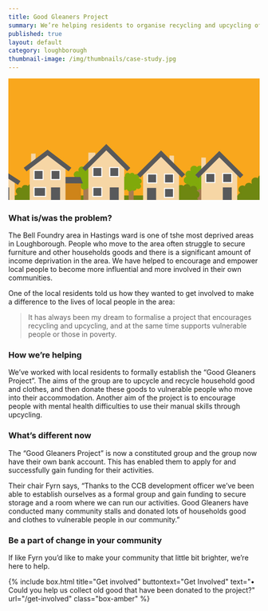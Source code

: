 ```yaml
---
title: Good Gleaners Project 
summary: We’re helping residents to organise recycling and upcycling of old furniture and other household goods that can then be donated to vulnerable people in the area.
published: true
layout: default
category: loughborough
thumbnail-image: /img/thumbnails/case-study.jpg
---
```


![Picture of Houses](/img/case-study.jpg)

### What is/was the problem? 

The Bell Foundry area in Hastings ward is one of tshe most deprived areas in Loughborough. People who move to the area often struggle to secure furniture and other households goods and there is a significant amount of income deprivation in the area. We have helped to encourage and empower local people to become more influential and more involved in their own communities.  

One of the local residents told us how they wanted to get involved to make a difference to the lives of local people in the area:

> It has always been my dream to formalise a project that encourages recycling and upcycling, and at the same time supports vulnerable people or those in poverty. 

### How we’re helping 

We’ve worked with local residents to formally establish the “Good Gleaners Project”.  The aims of the group are to upcycle and recycle household good and clothes, and then donate these goods to vulnerable people who move into their accommodation. 
Another aim of the project is to encourage people with mental health difficulties to use their manual skills through upcycling.

### What’s different now 

The “Good Gleaners Project” is now a constituted group and the group now have their own bank account. This has enabled them to apply for and successfully gain funding for their activities.  

Their chair Fyrn says, “Thanks to the CCB development officer we’ve been able to establish ourselves as a formal group and gain funding to secure storage and a room where we can run our activities.  Good Gleaners have conducted many community stalls and donated lots of households good and clothes to vulnerable people in our community.” 

### Be a part of change in your community

If like Fyrn you’d like to make your community that little bit brighter, we’re here to help. 

{% include box.html title="Get involved" buttontext="Get Involved" text="•	Could you help us collect old good that have been donated to the project?" url="/get-involved" class="box-amber"  %}
 